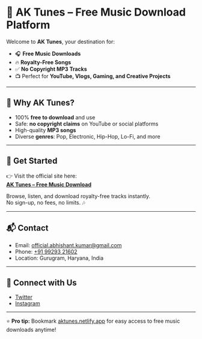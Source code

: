 # 🎵 AK Tunes – Free Music Download Platform

Welcome to **AK Tunes**, your destination for:

- 🎧 **Free Music Downloads**
- 🔥 **Royalty-Free Songs**
- ✅ **No Copyright MP3 Tracks**
- 📺 Perfect for **YouTube, Vlogs, Gaming, and Creative Projects**

---

## 🌟 Why AK Tunes?

- 100% **free to download** and use
- Safe: **no copyright claims** on YouTube or social platforms
- High-quality **MP3 songs**
- Diverse **genres**: Pop, Electronic, Hip-Hop, Lo-Fi, and more

---

## 🚀 Get Started

👉 Visit the official site here:  
**[AK Tunes – Free Music Download](https://aktunes.netlify.app/)**  

Browse, listen, and download royalty-free tracks instantly.  
No sign-up, no fees, no limits. 🎶

---

## 📬 Contact

- Email: [official.abhishant.kumar@gmail.com](mailto:official.abhishant.kumar@gmail.com)  
- Phone: [+91 99293 21602](tel:+919929321602)  
- Location: Gurugram, Haryana, India  

---

## 🔗 Connect with Us
- [Twitter](https://twitter.com/aktunes)  
- [Instagram](https://instagram.com/aktunes)  

---

⭐ **Pro tip:** Bookmark [aktunes.netlify.app](https://aktunes.netlify.app/) for easy access to free music downloads anytime!
